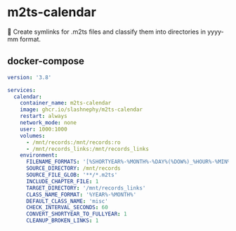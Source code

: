 # m2ts-calendar
🧹 Create symlinks for .m2ts files and classify them into directories in yyyy-mm format.

## docker-compose

```yml
version: '3.8'

services:
  calendar:
    container_name: m2ts-calendar
    image: ghcr.io/slashnephy/m2ts-calendar
    restart: always
    network_mode: none
    user: 1000:1000
    volumes:
      - /mnt/records:/mnt/records:ro
      - /mnt/records_links:/mnt/records_links
    environment:
      FILENAME_FORMATS: '[%SHORTYEAR%-%MONTH%-%DAY%(%DOW%)_%HOUR%-%MIN%][%TYPE%_%HALF_WIDTH_CHNAME%]%HALF_WIDTH_TITLE%'
      SOURCE_DIRECTORY: /mnt/records
      SOURCE_FILE_GLOB: '**/*.m2ts'
      INCLUDE_CHAPTER_FILE: 1
      TARGET_DIRECTORY: '/mnt/records_links'
      CLASS_NAME_FORMAT: '%YEAR%-%MONTH%'
      DEFAULT_CLASS_NAME: 'misc'
      CHECK_INTERVAL_SECONDS: 60
      CONVERT_SHORTYEAR_TO_FULLYEAR: 1
      CLEANUP_BROKEN_LINKS: 1
```
